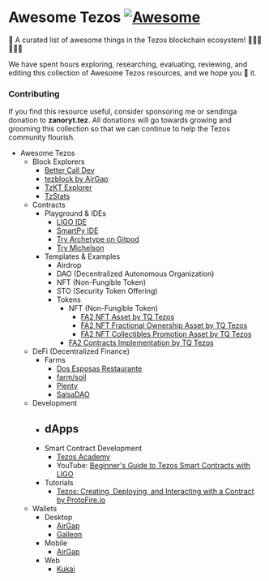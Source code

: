 # Awesome Tezos [![Awesome](https://cdn.rawgit.com/sindresorhus/awesome/d7305f38d29fed78fa85652e3a63e154dd8e8829/media/badge.svg)](https://github.com/sindresorhus/awesome)
🎉 A curated list of awesome things in the Tezos blockchain ecosystem! 🥳🤓🥳🤓🥳🤑

We have spent hours exploring, researching, evaluating, reviewing, and editing this collection of Awesome Tezos resources, and we hope you 💙 it. 

### Contributing

If you find this resource useful, consider sponsoring me or sendinga donation to **zanoryt.tez**. All donations will go towards growing and grooming this collection so that we can continue to help the Tezos community flourish.

- Awesome Tezos
  - Block Explorers
    - [Better Call Dev](https://better-call.dev/)
    - [tezblock by AirGap](https://tezblock.io/)
    - [TzKT Explorer](https://tzkt.io/)
    - [TzStats](https://tzstats.com/)
  - Contracts
    - Playground &amp; IDEs
      - [LIGO IDE](https://ide.ligolang.org/)
      - [SmartPy IDE](https://smartpy.io/ide)
      - [Try Archetype on Gitpod](https://gitpod.io/#https://github.com/edukera/try-archetype)
      - [Try Michelson](https://try-michelson.com/)
    - Templates &amp; Examples
      - Airdrop
      - DAO (Decentralized Autonomous Organization)
      - NFT (Non-Fungible Token)
      - STO (Security Token Offering)
      - Tokens
        - NFT (Non-Fungible Token)
          - [FA2 NFT Asset by TQ Tezos](https://github.com/tqtezos/smart-contracts/tree/master/nft_assets)
          - [FA2 NFT Fractional Ownership Asset by TQ Tezos](https://github.com/tqtezos/smart-contracts/tree/master/fractional)
          - [FA2 NFT Collectibles Promotion Asset by TQ Tezos](https://github.com/tqtezos/smart-contracts/tree/master/collectibles)
        - [FA2 Contracts Implementation by TQ Tezos](https://github.com/tqtezos/smart-contracts)
  - DeFi (Decentralized Finance)
    - Farms
      - [Dos Esposas Restaurante](https://dos-esposas.restaurant)
      - [farm/soil](https://farmsoil.xtz)
      - [Plenty](https://plentydefi.com)
      - [SalsaDAO](https://salsadao.xyz)
  - Development
    - dApps
      - 
    - Smart Contract Development
      - [Tezos Academy](https://tezosacademy.io/)
      - YouTube: [Beginner's Guide to Tezos Smart Contracts with LIGO](https://www.youtube.com/watch?v=Ozf250c52AI)
    - Tutorials
      - [Tezos: Creating, Deploying, and Interacting with a Contract by ProtoFire.io](https://medium.com/protofire-blog/tezos-part-1-creating-deploying-and-interacting-with-a-contract-5ee3efa819fa)
  - Wallets
    - Desktop
      - [AirGap](https://airgap.it/)
      - [Galleon](https://cryptonomic.tech/galleon.html)
    - Mobile
      - [AirGap](https://airgap.it/)
    - Web
      - [Kukai](https://wallet.kukai.app/)
  
